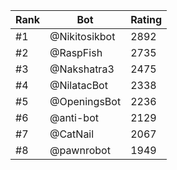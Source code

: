 Rank|Bot|Rating
---|---|---
#1|@Nikitosikbot|2892
#2|@RaspFish|2735
#3|@Nakshatra3|2475
#4|@NilatacBot|2338
#5|@OpeningsBot|2236
#6|@anti-bot|2129
#7|@CatNail|2067
#8|@pawnrobot|1949
